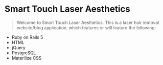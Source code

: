 # Smart Touch Laser Aesthetics

> Welcome to Smart Touch Laser Aesthetics. This is a laser hair removal website/blog application, which features or will feature the following:

* Ruby on Rails 5
* HTML
* jQuery
* PostgreSQL
* Materilize CSS
